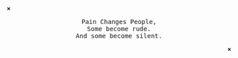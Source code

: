 <p align="left"><strong><samp>×</samp></strong></p><p align="center">
    <samp>
    Pain Changes People,<br>
    Some become rude.<br>
    And some become silent.
    </samp>
    <br>
</p><p align="right"><strong><samp>×</samp></strong></p>

